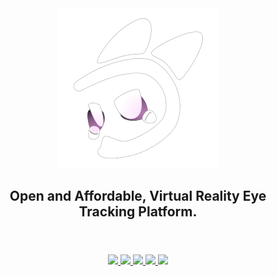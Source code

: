 <div align="center">
    <img src="./logo.png" alt="EyeTrackVR Logo">
    <header> 
        <h2><strong>Open and Affordable, Virtual Reality Eye Tracking Platform.</strong></h2>
    </header>
    <div>
        <a href="https://discord.gg/AEUN9eDySa">
            <img src="https://img.shields.io/badge/Discord-5865F2?style=for-the-badge&logo=discord&logoColor=white">
        </a>
        <a href="https://eyetrackvr.dev/">
            <img src="https://img.shields.io/badge/Website-8B5CF6?style=for-the-badge&logo=similarweb&logoColor=white">
        </a>
        <a href="https://docs.eyetrackvr.dev/">
            <img src="https://img.shields.io/badge/Documentation-8CA1AF?style=for-the-badge&logo=readthedocs&logoColor=white">
        </a>
        <a href="mailto:inquiries@fovea-labs.com">
            <img src="https://img.shields.io/badge/Store-8B5CF6?style=for-the-badge&logo=homeassistantcommunitystore&logoColor=white">
        </a>
        <a href="https://store.eyetrackvr.dev/">
            <img src="https://img.shields.io/badge/Contact-5865F2?style=for-the-badge&logo=protonmail&logoColor=white">
        </a>
    </div>
</div>
